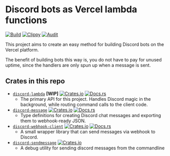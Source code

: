 # Discord bots as Vercel lambda functions

[![Build](https://github.com/Ewpratten/discord-lambda/actions/workflows/build.yml/badge.svg)](https://github.com/Ewpratten/discord-lambda/actions/workflows/build.yml)
[![Clippy](https://github.com/Ewpratten/discord-lambda/actions/workflows/clippy.yml/badge.svg)](https://github.com/Ewpratten/discord-lambda/actions/workflows/clippy.yml)
[![Audit](https://github.com/Ewpratten/discord-lambda/actions/workflows/audit.yml/badge.svg)](https://github.com/Ewpratten/discord-lambda/actions/workflows/audit.yml)

This project aims to create an easy method for building Discord bots on the Vercel platform.

The benefit of building bots this way is, you do not have to pay for unused uptime, since the handlers are only spun up when a message is sent.

## Crates in this repo

 - [`discord-lambda`](./discord-lambda) **[WIP]** [![Crates.io](https://img.shields.io/crates/v/discord-lambda)](https://crates.io/crates/discord-lambda) [![Docs.rs](https://docs.rs/discord-lambda/badge.svg)](https://docs.rs/discord-lambda) 
   - The primary API for this project. Handles Discord magic in the background, while routing command calls to the client code.
 - [`discord-message`](./discord-message) [![Crates.io](https://img.shields.io/crates/v/discord-message)](https://crates.io/crates/discord-message) [![Docs.rs](https://docs.rs/discord-message/badge.svg)](https://docs.rs/discord-message) 
   - Type definitions for creating Discord chat messages and exporting them to webhook-ready JSON.
 - [`discord-webhook-client`](./discord-webhook-client) [![Crates.io](https://img.shields.io/crates/v/discord-webhook-client)](https://crates.io/crates/discord-webhook-client) [![Docs.rs](https://docs.rs/discord-webhook-client/badge.svg)](https://docs.rs/discord-webhook-client) 
   - A small wrapper library that can send messages via webhook to Discord.
 - [`discord-sendmessage`](./discord-sendmessage) [![Crates.io](https://img.shields.io/crates/v/discord-sendmessage)](https://crates.io/crates/discord-sendmessage)
   - A debug utility for sending discord messages from the commandline